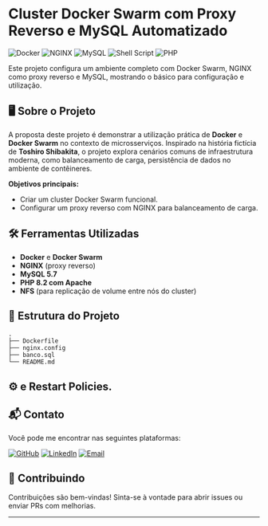 

# Cluster Docker Swarm com Proxy Reverso e MySQL Automatizado

![Docker](https://img.shields.io/badge/docker-%230db7ed.svg?style=for-the-badge&logo=docker&logoColor=white)
![NGINX](https://img.shields.io/badge/nginx-%23009639.svg?style=for-the-badge&logo=nginx&logoColor=white)
![MySQL](https://img.shields.io/badge/mysql-%2300f.svg?style=for-the-badge&logo=mysql&logoColor=white)
![Shell Script](https://img.shields.io/badge/shell_script-4EAA25?style=for-the-badge&logo=gnu-bash&logoColor=white)
![PHP](https://img.shields.io/badge/PHP-%238C8C8C.svg?style=for-the-badge&logo=php&logoColor=white)


Este projeto configura um ambiente completo com Docker Swarm, NGINX como proxy reverso e MySQL, mostrando o básico para configuração e utilização.

## 🖥️ Sobre o Projeto

A proposta deste projeto é demonstrar a utilização prática de **Docker** e **Docker Swarm** no contexto de microsserviços. Inspirado na história fictícia de **Toshiro Shibakita**, o projeto explora cenários comuns de infraestrutura moderna, como balanceamento de carga, persistência de dados no ambiente de contêineres.

**Objetivos principais:**
- Criar um cluster Docker Swarm funcional.
- Configurar um proxy reverso com NGINX para balanceamento de carga.

## 🛠️ Ferramentas Utilizadas

- **Docker** e **Docker Swarm**
- **NGINX** (proxy reverso)
- **MySQL 5.7**
- **PHP 8.2 com Apache**
- **NFS** (para replicação de volume entre nós do cluster)

## 📁 Estrutura do Projeto

```plaintext
.
├── Dockerfile
├── nginx.config
├── banco.sql
└── README.md
```

## ⚙️  e Restart Policies.

## 📬 Contato

Você pode me encontrar nas seguintes plataformas:

[![GitHub](https://img.shields.io/badge/GitHub-%23000000.svg?style=for-the-badge&logo=github&logoColor=white)](https://github.com/MarcellaBelem)
[![LinkedIn](https://img.shields.io/badge/LinkedIn-%230A66C2.svg?style=for-the-badge&logo=linkedin&logoColor=white)](https://www.linkedin.com/in/marcella-bel%C3%A9m-a70b502a2?utm_source=share&utm_campaign=share_via&utm_content=profile&utm_medium=android_app)
[![Email](https://img.shields.io/badge/Email-%23D14836.svg?style=for-the-badge&logo=gmail&logoColor=white)](mailto:marcellabelem12@gmail.com)


## 🤝 Contribuindo

Contribuições são bem-vindas! Sinta-se à vontade para abrir issues ou enviar PRs com melhorias.

-----
